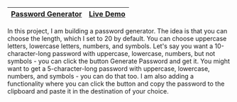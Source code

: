 | [Password Generator](https://github.com/lana-20/50Projects50Days/tree/main/PasswordGenerator) | [Live Demo](https://lana-20.github.io/password-generator/) |
|----|----|

In this project, I am building a password generator. 
The idea is that you can choose the length, which I set to 20 by default.
You can choose uppercase letters, lowercase letters, numbers, and symbols.
Let's say you want a 10-character-long password with uppercase, lowercase, 
numbers, but not symbols - you can click the button Generate Password and get it.
You might want to get a 5-character-long password with uppercase, 
lowercase, numbers, and symbols - you can do that too. 
I am also adding a functionality where you can click the button and copy 
the password to the clipboard and paste it in the destination of your choice.
